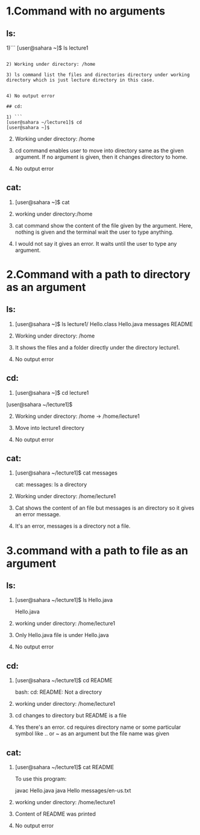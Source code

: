 # 1.Command with no arguments

## ls:

1)``` 
[user@sahara ~]$ ls
lecture1
  ```
  
2) Working under directory: /home

3) ls command list the files and directories directory under working directory which is just lecture directory in this case.

   
4) No output error

## cd:

1) ```
[user@sahara ~/lecture1]$ cd 
[user@sahara ~]$ 
```


2) Working under directory: /home
 
3) cd command enables user to move into directory same as the given argument. If no argument is given, then it changes directory to 	home.

4) No output error

## cat:
1) [user@sahara ~]$ cat
 
2) working under directory:/home

3) cat command show the content of the file given by the argument. Here, nothing is given and the terminal wait the user to type anything.

4) I would not say it gives an error. It waits until the user to type any argument.


# 2.Command with a path to directory as an argument

## ls:
1) [user@sahara ~]$ ls lecture1/
Hello.class  Hello.java  messages  README


2) Working under directory: /home

3) It shows the files and a folder directly under the directory lecture1.

4) No output error

## cd:
1) [user@sahara ~]$ cd lecture1
   
 [user@sahara ~/lecture1]$ 
 
2) Working under directory: /home -> /home/lecture1

3) Move into lecture1 directory
 
4) No output error

## cat:
1) [user@sahara ~/lecture1]$ cat messages

   cat: messages: Is a directory

2) Working under directory: /home/lecture1

3) Cat shows the content of an file but messages is an directory so it gives an error message.

4) It's an error, messages is a directory not a file.

# 3.command with a path to file as an argument

## ls:
1) [user@sahara ~/lecture1]$ ls Hello.java
   
   Hello.java
   
2) working under directory: /home/lecture1

3) Only Hello.java file is under Hello.java

4) No output error

## cd:
1) [user@sahara ~/lecture1]$ cd README

   bash: cd: README: Not a directory

2) working under directory: /home/lecture1
 
3) cd changes to directory but README is a file

4) Yes there's an error. cd requires directory name or some particular symbol like .. or ~ as an argument but the file name was given

## cat:
1) [user@sahara ~/lecture1]$ cat README

   To use this program:

   javac Hello.java
   java Hello messages/en-us.txt


2) working under directory: /home/lecture1
 
3) Content of README was printed
 
4) No output error
